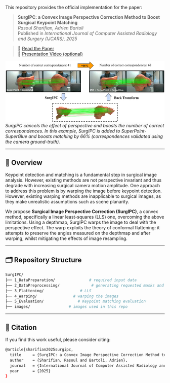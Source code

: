 This repository provides the official implementation for the paper:

> **SurgIPC: a Convex Image Perspective Correction Method to Boost Surgical Keypoint Matching**  
> *Rasoul Sharifian, Adrien Bartoli*  
> Published in *International Journal of Computer Assisted Radiology and Surgery (IJCARS), 2025*  


> 📄 [Read the Paper](https://encov.ip.uca.fr/publications/pubfiles/2025_Sharifian_etal_IJCARS_flattening.pdf)  
> 🎥 [Presentation Video (optional)](https://link-to-video.com)

![Teaser](images/teaser.png)  
*SurgIPC cancels the effect of perspective and boosts the number of correct correspondences. In this example, SurgIPC is added to SuperPoint-SuperGlue and boosts matching by 66\% (correspondences validated using  the camera ground-truth).*


---

## 🧠 Overview
Keypoint detection and matching is a fundamental step in surgical image analysis. However, existing methods are not perspective invariant and thus degrade with increasing surgical camera motion amplitude. One approach to address this problem is by warping the image before keypoint detection. However, existing warping methods are inapplicable to surgical images, as they make unrealistic assumptions such as scene planarity. 

We propose **Surgical Image Perspective Correction (SurgIPC)**, a convex method, specifically a linear least-squares (LLS) one, overcoming the above limitations. Using a depthmap, SurgIPC warps the image to deal with the perspective effect. The warp exploits the theory of conformal flattening: it attempts to preserve the angles measured on the depthmap and after warping, whilst mitigating the effects of image resampling.

---

## 🗂️ Repository Structure

```bash
SurgIPC/
├── 1_DataPreparation/               # required input data
├── 2_DataPreprocessing/              # generating requested masks and grids
├── 3_Flattening/                # LLS
├── 4_Warping/                # warping the images
├── 5_Evaluation/               # Keypoint matching evaluation
├── images/                 # images used in this repo
```
--- 

## 📌 Citation
If you find this work useful, please consider citing:
```bash
@article{sharifian2025surgipc,
  title     = {SurgIPC: a Convex Image Perspective Correction Method to Boost Surgical Keypoint Matching},
  author    = {Sharifian, Rasoul and Bartoli, Adrien},
  journal   = {International Journal of Computer Assisted Radiology and Surgery},
  year      = {2025}
}

